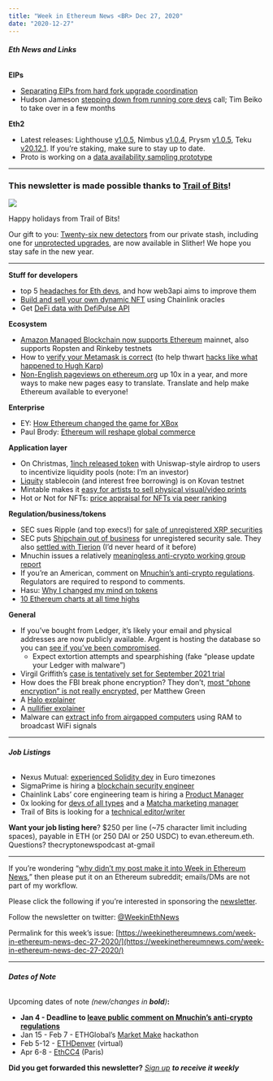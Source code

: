 ```yaml
---
title: "Week in Ethereum News <BR> Dec 27, 2020"
date: "2020-12-27"
---
```


###### **Eth News and Links**

**EIPs**

- [Separating EIPs from hard fork upgrade coordination](https://medium.com/ethereum-cat-herders/the-new-ethereum-improvement-process-928c628b306e)
- Hudson Jameson [stepping down from running core devs](https://twitter.com/hudsonjameson/status/1341081879013969925) call; Tim Beiko to take over in a few months

**Eth2**

- Latest releases: Lighthouse [v1.0.5](https://github.com/sigp/lighthouse/releases/tag/v1.0.5), Nimbus [v1.0.4](https://github.com/status-im/nimbus-eth2/releases/tag/v1.0.4), Prysm [v1.0.5](https://github.com/prysmaticlabs/prysm/releases/tag/v1.0.5), Teku [v20.12.1](https://github.com/ConsenSys/teku/releases/tag/20.12.1). If you’re staking, make sure to stay up to date.
- Proto is working on a [data availability sampling prototype](https://twitter.com/protolambda/status/1340940578708746240)

* * *

### **This newsletter is made possible thanks to [Trail of Bits](https://www.trailofbits.com/)!**

![](https://weekinethereumnews.com/wp-content/uploads/2020/05/2314423-1.jpeg)

Happy holidays from Trail of Bits!

Our gift to you: [Twenty-six new detectors](https://github.com/crytic/slither/releases/tag/0.7.0) from our private stash, including one for [unprotected upgrades](https://github.com/crytic/slither/pull/725), are now available in Slither! We hope you stay safe in the new year.

* * *

**Stuff for developers**

- top 5 [headaches for Eth devs](https://hackernoon.com/top-5-headaches-for-web3-developers-br1334u4), and how web3api aims to improve them
- [Build and sell your own dynamic NFT](https://blog.chain.link/build-deploy-and-sell-your-own-dynamic-nft/) using Chainlink oracles
- Get [DeFi data with DefiPulse API](https://medium.com/coinmonks/get-defi-projects-data-with-defi-pulse-api-81721f8e6dd2)

**Ecosystem**

- [Amazon Managed Blockchain now supports Ethereum](https://aws.amazon.com/about-aws/whats-new/2020/12/amazon-managed-blockchain-supports-ethereum/) mainnet, also supports Ropsten and Rinkeby testnets
- How to [verify your Metamask is correct](https://medium.com/mycrypto/how-to-ensure-youre-running-the-legitimate-version-of-metamask-5fcd8ab32b96) (to help thwart [hacks like what happened to Hugh Karp](https://www.rekt.news/nxm-hugh-speaks-out/))
- [Non-English pageviews on ethereum.org](https://blog.ethereum.org/2020/12/21/translation-program-milestones-updates-20/) up 10x in a year, and more ways to make new pages easy to translate. Translate and help make Ethereum available to everyone!

**Enterprise**

- EY: [How Ethereum changed the game for XBox](https://www.ey.com/en_us/consulting/how-blockchain-helped-a-gaming-platform-become-a-game-changer)
- Paul Brody: [Ethereum will reshape global commerce](https://www.coindesk.com/public-blockchains-global-commerce-2020)

**Application layer**

- On Christmas, [1inch released token](https://1inch-exchange.medium.com/1inch-token-is-released-e69ad69cf3ee) with Uniswap-style airdrop to users to incentivize liquidity pools (note: I’m an investor)
- [Liquity](https://twitter.com/LiquityProtocol/status/1341055897272020997) stablecoin (and interest free borrowing) is on Kovan testnet
- Mintable makes it [easy for artists to sell physical visual/video prints](https://mintable.medium.com/mintable-x-infinite-objects-54786d2e48b3)
- Hot or Not for NFTs: [price appraisal for NFTs via peer ranking](https://medium.com/upshothq/hot-or-not-for-nfts-d5d221f2a452)

**Regulation/business/tokens**

- SEC sues Ripple (and top execs!) for [sale of unregistered XRP securities](https://www.sec.gov/litigation/complaints/2020/comp-pr2020-338.pdf)
- SEC puts [Shipchain out of business](https://shipchain.io/settle.html) for unregistered security sale. They also [settled with Tierion](https://www.sec.gov/enforce/33-10914-s) (I’d never heard of it before)
- Mnuchin issues a relatively [meaningless anti-crypto working group report](https://home.treasury.gov/news/press-releases/sm1223)
- If you’re an American, comment on [Mnuchin’s anti-crypto regulations](https://www.regulations.gov/comment?D=FINCEN_FRDOC_0001-0121). Regulators are required to respond to comments.
- Hasu: [Why I changed my mind on tokens](https://insights.deribit.com/market-research/why-i-have-changed-my-mind-on-tokens/)
- [10 Ethereum charts at all time highs](https://twitter.com/0x_Lucas/status/1341785492669476866)

**General**

- If you’ve bought from Ledger, it’s likely your email and physical addresses are now publicly available. Argent is hosting the database so you can [see if you’ve been compromised](https://www.argent.xyz/ledgerhack/).
    - Expect extortion attempts and spearphishing (fake “please update your Ledger with malware”)
- Virgil Griffith’s [case is tentatively set for September 2021 trial](http://www.innercitypress.com/sdnysealed17nkgriffithcyptoicp120820.html)
- How does the FBI break phone encryption? They don’t, [most “phone encryption” is not really encrypted,](https://twitter.com/matthew_d_green/status/1341746171220537344) per Matthew Green
- A [Halo explainer](https://hackmd.io/@zkteam/halo)
- A [nullifier explainer](https://hackmd.io/@liangcc/nullifier)
- Malware can [extract info from airgapped computers](https://arxiv.org/pdf/2012.06884.pdf) using RAM to broadcast WiFi signals

* * *

###### **Job Listings**

- Nexus Mutual: [experienced Solidity dev](https://angel.co/company/nexus-mutual-1/jobs/967538-smart-contract-engineer) in Euro timezones
- SigmaPrime is hiring a [blockchain security engineer](https://blog.sigmaprime.io/blockchain-security-engineer.html)
- Chainlink Labs’ core engineering team is hiring a [Product Manager](https://jobs.lever.co/chainlink/8e8b8afc-c576-48d7-9433-340574d76d95?lever-origin=applied&lever-source%5B%5D=Week%20in%20Ethereum)
- 0x looking for [devs of all types](https://0x.org/about/jobs) and a [Matcha marketing manager](https://boards.greenhouse.io/0x/jobs/4923909002)
- Trail of Bits is looking for a [technical editor/writer](https://jobs.lever.co/trailofbits/8bf936ff-b86c-462e-80b2-4d58004bc68d)

**Want your job listing here**? $250 per line (~75 character limit including spaces), payable in ETH (or 250 DAI or 250 USDC) to evan.ethereum.eth. Questions? thecryptonewspodcast at-gmail

* * *

If you’re wondering “[why didn’t my post make it into Week in Ethereum News](https://www.evanvanness.com/post/179914035841/why-didnt-my-post-make-the-newsletter),” then please put it on an Ethereum subreddit; emails/DMs are not part of my workflow.

Please click the following if you’re interested in sponsoring the [newsletter](https://www.evanvanness.com/post/625741875743227904/evan-is-live-on-balancer).

Follow the newsletter on twitter: [@WeekinEthNews](https://twitter.com/WeekInEthNews)

Permalink for this week’s issue: [https://weekinethereumnews.com/week-in-ethereum-news-dec-27-2020/](https://weekinethereumnews.com/week-in-ethereum-news-dec-27-2020/)

* * *

###### **Dates of Note**

Upcoming dates of note _(_new/changes in **bold**_)_**:**

- **Jan 4 - Deadline to [leave public comment on Mnuchin’s anti-crypto regulations](https://www.regulations.gov/comment?D=FINCEN_FRDOC_0001-0121)**
- Jan 15 - Feb 7 - ETHGlobal’s [Market Make](https://marketmake.ethglobal.co/) hackathon
- Feb 5-12 - [ETHDenver](https://www.ethdenver.com/) (virtual)
- Apr 6-8 - [EthCC4](https://ethcc.io/) (Paris)

**Did you get forwarded this newsletter?** _[Sign up](https://weekinethereum.substack.com/subscribe#about) **to receive it weekly**_
